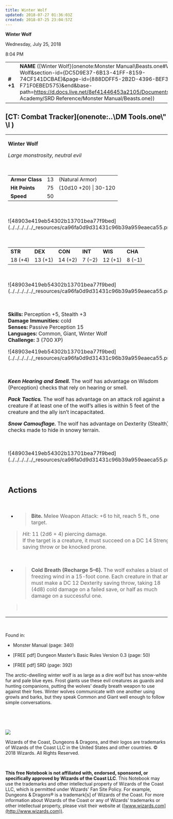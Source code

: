 ```yaml
---
title: Winter Wolf
updated: 2018-07-27 01:36:03Z
created: 2018-07-25 23:04:57Z
---
```


**Winter Wolf**

Wednesday, July 25, 2018

8:04 PM

|           |                                                                                                                                                                                                                                                                                                      |        |        |        |     |       |        |
|-----------|------------------------------------------------------------------------------------------------------------------------------------------------------------------------------------------------------------------------------------------------------------------------------------------------------|--------|--------|--------|-----|-------|--------|
| **\# +1** | **NAME** ([Winter Wolf](onenote:Monster Manual\\Beasts.one#Winter Wolf&section-id={DC5D9E37-6B13-41FF-8159-74CF141DCBAE}&page-id={888DDFF5-2B2D-4396-BEF3-F71F0EBED575}&end&base-path=https://d.docs.live.net/8ef41446453a2105/Documents/Adventure Academy/SRD Reference/Monster Manual/Beasts.one)) | **13** | **75** | **75** | \-  | Notes | 700 XP |

## [CT: Combat Tracker](onenote:..\\DM Tools.one\\" \l )

<table><tbody><tr class="odd"><td><p><strong>Winter Wolf</strong></p><p><em>Large monstrosity, neutral evil</em></p><p> </p><table><tbody><tr class="odd"><td><strong>Armor Class</strong></td><td>13</td><td>(Natural Armor)</td></tr><tr class="even"><td><strong>Hit Points</strong></td><td>75</td><td>(10d10 +20) | 30-120</td></tr><tr class="odd"><td><strong>Speed</strong></td><td>50</td><td> </td></tr></tbody></table><p> </p><p>![48903e419eb54302b13701bea77f9bed](../../../../../_resources/ca96fa0d9d31431c96b39a959eaeca55.png)</p><p> </p><table><tbody><tr class="odd"><td><strong>STR</strong></td><td><strong>DEX</strong></td><td><strong>CON</strong></td><td><strong>INT</strong></td><td><strong>WIS</strong></td><td><strong>CHA</strong></td></tr><tr class="even"><td>18 (+4)</td><td>13 (+1)</td><td>14 (+2)</td><td>7 (−2)</td><td>12 (+1)</td><td>8 (−1)</td></tr></tbody></table><p> </p><p>![48903e419eb54302b13701bea77f9bed](../../../../../_resources/ca96fa0d9d31431c96b39a959eaeca55.png)</p><p> </p><p><strong>Skills:</strong> Perception +5, Stealth +3<br />
<strong>Damage Immunities:</strong> cold<br />
<strong>Senses:</strong> Passive Perception 15<br />
<strong>Languages:</strong> Common, Giant, Winter Wolf<br />
<strong>Challenge:</strong> 3 (700 XP)</p><p>![48903e419eb54302b13701bea77f9bed](../../../../../_resources/ca96fa0d9d31431c96b39a959eaeca55.png)</p><p> </p><p><em><strong>Keen Hearing and Smell.</strong></em> The wolf has advantage on Wisdom (Perception) checks that rely on hearing or smell.</p><p><em><strong>Pack Tactics.</strong></em> The wolf has advantage on an attack roll against a creature if at least one of the wolf’s allies is within 5 feet of the creature and the ally isn’t incapacitated.</p><p><em><strong>Snow Camouflage.</strong></em> The wolf has advantage on Dexterity (Stealth) checks made to hide in snowy terrain.</p><p> </p><p>![48903e419eb54302b13701bea77f9bed](../../../../../_resources/ca96fa0d9d31431c96b39a959eaeca55.png)</p><p> </p><h2 id="actions"><strong>Actions</strong></h2><p> </p><ul><li><blockquote><p><strong>Bite.</strong> Melee Weapon Attack: +6 to hit, reach 5 ft., one target.</p></blockquote></li></ul><blockquote><p><em>Hit:</em> 11 (2d6 + 4) piercing damage.<br />
If the target is a creature, it must succeed on a DC 14 Strength saving throw or be knocked prone.</p></blockquote><p> </p><ul><li><blockquote><p><strong>Cold Breath (Recharge 5–6).</strong> The wolf exhales a blast of freezing wind in a 15-foot cone. Each creature in that area must make a DC 12 Dexterity saving throw, taking 18 (4d8) cold damage on a failed save, or half as much damage on a successful one.</p></blockquote></li></ul><blockquote><p> </p></blockquote></td></tr></tbody></table>

 

Found in:

-   Monster Manual (page: 340)

-   \[FREE pdf\] Dungeon Master’s Basic Rules Version 0.3 (page: 50)

-   \[FREE pdf\] SRD (page: 392)

The arctic-dwelling winter wolf is as large as a dire wolf but has snow-white fur and pale blue eyes. Frost giants use these evil creatures as guards and hunting companions, putting the wolves’ deadly breath weapon to use against their foes. Winter wolves communicate with one another using growls and barks, but they speak Common and Giant well enough to follow simple conversations.

 

 

![](tmp\media\image2.png)

Wizards of the Coast, Dungeons & Dragons, and their logos are trademarks of Wizards of the Coast LLC in the United States and other countries. © 2018 Wizards. All Rights Reserved.

 

**This free Notebook is not affiliated with, endorsed, sponsored, or specifically approved by Wizards of the Coast LLC**. This Notebook may use the trademarks and other intellectual property of Wizards of the Coast LLC, which is permitted under Wizards' Fan Site Policy. For example, Dungeons & Dragons® is a trademark\[s\] of Wizards of the Coast. For more information about Wizards of the Coast or any of Wizards' trademarks or other intellectual property, please visit their website at ([www.wizards.com](http://www.wizards.com)).
